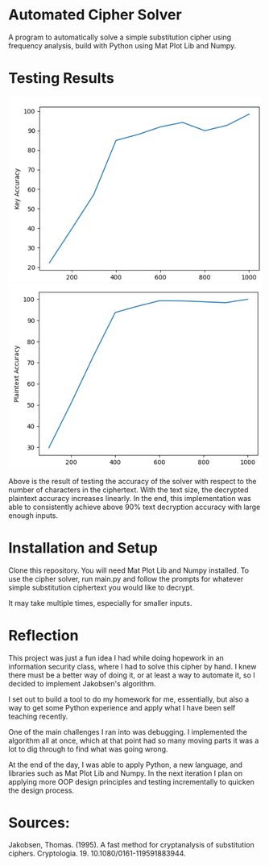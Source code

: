 # Automated Cipher Solver
A program to automatically solve a simple substitution cipher using frequency analysis, build with Python using Mat Plot Lib and Numpy.

# Testing Results
![alt text](https://github.com/cswmm/JakobsensCipherSolver/blob/main/keyAcc.png?raw=true)
![alt text](https://github.com/cswmm/JakobsensCipherSolver/blob/main/textAcc.png?raw=true)

Above is the result of testing the accuracy of the solver with respect to the number of characters in the ciphertext. With the text size, the decrypted plaintext accuracy increases linearly. In the end, this implementation was able to consistently achieve above 90% text decryption accuracy with large enough inputs.

# Installation and Setup
Clone this repository. You will need Mat Plot Lib and Numpy installed.
To use the cipher solver, run main.py and follow the prompts for whatever simple substitution ciphertext you would like to decrypt. 

It may take multiple times, especially for smaller inputs.

# Reflection
This project was just a fun idea I had while doing hopework in an information security class, where I had to solve this cipher by hand. I knew there must be a better way of doing it, or at least a way to automate it, so I decided to implement Jakobsen's algorithm.

I set out to build a tool to do my homework for me, essentially, but also a way to get some Python experience and apply what I have been self teaching recently.

One of the main challenges I ran into was debugging. I implemented the algorithm all at once, which at that point had so many moving parts it was a lot to dig through to find what was going wrong.

At the end of the day, I was able to apply Python, a new language, and libraries such as Mat Plot Lib and Numpy. In the next iteration I plan on applying more OOP design principles and testing incrementally to quicken the design process.


# Sources:
Jakobsen, Thomas. (1995). A fast method for cryptanalysis of substitution ciphers. Cryptologia. 19. 10.1080/0161-119591883944. 

